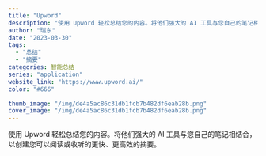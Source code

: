 ```yaml
---
title: "Upword"
description: "使用 Upword 轻松总结您的内容。将他们强大的 AI 工具与您自己的笔记相结合，以创建您可以阅读或收听的更快、更高效"
author: "瑞东"
date: "2023-03-30"
tags:
  - "总结"
  - "摘要"
categories: 智能总结
series: "application"
website_link: "https://www.upword.ai/"
color: "#666"

thumb_image: "/img/de4a5ac86c31db1fcb7b482df6eab28b.png"
cover_image: "/img/de4a5ac86c31db1fcb7b482df6eab28b.png"
---
```


使用 Upword 轻松总结您的内容。将他们强大的 AI 工具与您自己的笔记相结合，以创建您可以阅读或收听的更快、更高效的摘要。 